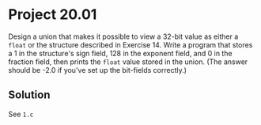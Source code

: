 # Project 20.01

Design a union that makes it possible to view a 32-bit value as either a `float`
or the structure described in Exercise 14. Write a program that stores a 1 in
the structure's sign field, 128 in the exponent field, and 0 in the fraction
field, then prints the `float` value stored in the union. (The answer should be
-2.0 if you've set up the bit-fields correctly.)

## Solution

See `1.c`
